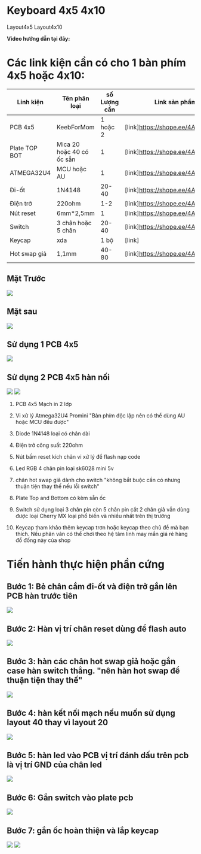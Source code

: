 # Keyboard 4x5 4x10
Layout4x5 Layout4x10

**Video hướng dẫn tại đây: <Linkyoutube>**

# Các link kiện cần có cho 1 bàn phím 4x5 hoặc 4x10:

| Linh kiện | Tên phân loại | số Lượng cần| Link sản phẩm |
|--------------|-------|------|-------|
| PCB 4x5 | KeebForMom | 1 hoặc 2 | [link]<https://shope.ee/4AZFwvPNn0> |
| Plate TOP BOT | Mica 20 hoặc 40 có ốc sẵn | 1 | [link]<https://shope.ee/4AZFwvPNn0>  |
| ATMEGA32U4 | MCU hoặc AU | 1 | [link]<https://shope.ee/4AZFwvPNn0>  |
| Đi-ốt | 1N4148 | 20-40 | [link]<https://shope.ee/4AZFwvPNn0>  |
| Điện trở | 220ohm | 1-2 | [link]<https://shope.ee/4AZFwvPNn0>  |
| Nút reset | 6mm*2,5mm | 1 | [link]<https://shope.ee/4AZFwvPNn0>  |
| Switch | 3 chân hoặc 5 chân | 20-40 | [link]<https://shope.ee/4AZFwvPNn0>  |
| Keycap | xda | 1 bộ | [link]<link>  |
| Hot swap giả | 1,1mm | 40-80 | [link]<https://shope.ee/4AZFwvPNn0>  |

## Mặt Trước
<img src="https://i.imgur.com/YOxEwtD.png">

## Mặt sau

<img src="https://i.imgur.com/h0Zf6b4.png">

## Sử dụng 1 PCB 4x5

<img src="https://i.imgur.com/gqy94hk.png">

## Sử dụng 2 PCB 4x5 hàn nối

<img src="https://i.imgur.com/lzFzbdg.png">

<img src="https://i.imgur.com/tXHocTX.png">

1. PCB 4x5 Mạch in 2 lớp <link>

2. Vi xử lý Atmega32U4 Promini <link> "Bàn phím độc lập nên có thể dùng AU hoặc MCU đều được"

3. Diode 1N4148 loại có chân dài <link>

4. Điện trở công suất 220ohm <link>

5. Nút bấm reset kích chân vi xử lý để flash nạp code <link>

6. Led RGB 4 chân pin loại sk6028 mini 5v <link>

7. chân hot swap giả dành cho switch "không bắt buộc cần có nhưng thuận tiện thay thế nếu lỗi switch" <link>

8. Plate Top and Bottom có kèm sẵn ốc <link>

9. Switch sử dụng loại 3 chân pin còn 5 chân pin cắt 2 chân giả vẫn dùng được loại Cherry MX loại phổ biến và nhiều nhất trên thị trường <link>

10. Keycap tham khảo thêm keycap trơn hoặc keycap theo chủ đề mà bạn thích. Nếu phân vân có thể chơi theo hệ tâm linh may mắn giá rẻ hàng đổ đống này của shop <link>

# **Tiến hành thực hiện phần cứng**

## Bước 1: Bẻ chân cắm đi-ốt và điện trở gắn lên PCB hàn trước tiên

<img src="https://i.imgur.com/SUj2AmV.jpg">

## Bước 2: Hàn vị trí chân reset dùng để flash auto

<img src="https://i.imgur.com/ZGjG2MH.jpg">

## Bước 3: hàn các chân hot swap giả hoặc gắn case hàn switch thẳng. "nên hàn hot swap để thuận tiện thay thế"

<img src="https://i.imgur.com/1aqEF9x.jpg">

## Bước 4: hàn kết nối mạch nếu muốn sử dụng layout 40 thay vì layout 20

<img src="https://i.imgur.com/KA8BA5o.jpg">

## Bước 5: hàn led vào PCB vị trí đánh dấu trên pcb là vị trí GND của chân led

<img src="https://i.imgur.com/zRNme0D.jpg">

## Bước 6: Gắn switch vào plate pcb

<img src="https://i.imgur.com/6q9SWlI.jpg">

## Bước 7: gắn ốc hoàn thiện và lắp keycap

<img src="https://i.imgur.com/neK2Gyj.jpg">

<img src="https://i.imgur.com/Nquwrsk.jpg">
